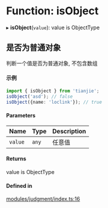 # Function: isObject

▸ **isObject**(`value`): value is ObjectType

## 是否为普通对象
判断一个值是否为普通对象, 不包含数组
 #### 示例
 ```ts
import { isObject } from 'tianjie';
isObject('asd'); // false
isObject({name: 'loclink'}); // true
```

#### Parameters

| Name | Type | Description |
| :------ | :------ | :------ |
| `value` | `any` | 任意值 |

#### Returns

value is ObjectType

#### Defined in

[modules/judgment/index.ts:16](https://github.com/loclink/tianjie/blob/d917073/src/modules/judgment/index.ts#L16)
